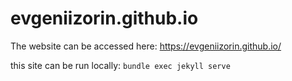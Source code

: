 # evgeniizorin.github.io

The website can be accessed here: https://evgeniizorin.github.io/

this site can be run locally: `bundle exec jekyll serve`
